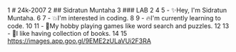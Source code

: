1 # 24k-2007
2 ## Sidratun Muntaha
3 ### LAB 2
4 
5 - ✨Hey, I'm Sidratun Muntaha.
6
7 - 💥I'm interested in coding.
8
9 - 🔥I'm currently learning to code.
10
11 - 🌟My hobby playing games like word search and puzzles.
12
13 - 💫I like having collection of books.
14
15 https://images.app.goo.gl/9EME2zULaVUi2F3RA

